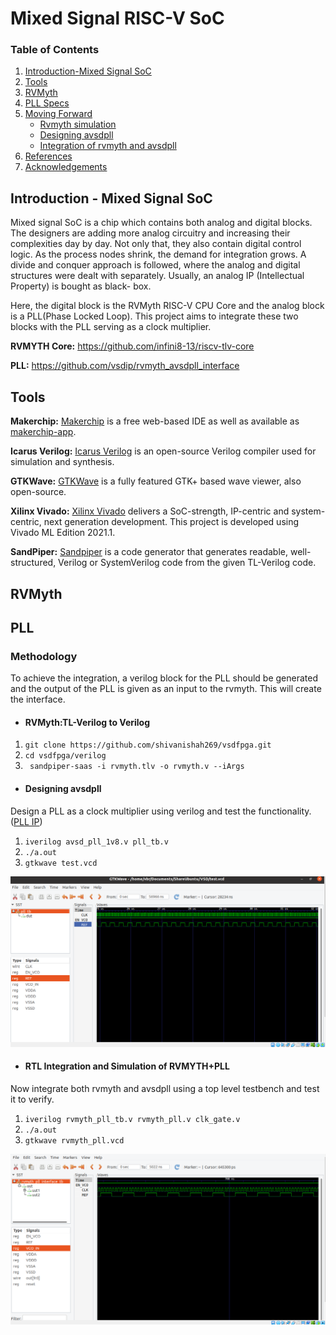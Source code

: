 # Mixed Signal RISC-V SoC
### Table of Contents
 1. [Introduction-Mixed Signal SoC](https://github.com/vsdip/rvmyth_avsdpll_interface/blob/main/README.md#introduction) <br />
 2. [Tools](https://github.com/vsdip/rvmyth_avsdpll_interface/blob/main/README.md#required-tools)
 3. [RVMyth](https://github.com/vsdip/rvmyth_avsdpll_interface/blob/main/README.md#problem-statement) <br />
 4. [PLL Specs](https://github.com/vsdip/rvmyth_avsdpll_interface#pll-specs) <br />
 6. [Moving Forward](https://github.com/vsdip/rvmyth_avsdpll_interface/blob/main/README.md#methodology)
    -  [Rvmyth simulation](https://github.com/vsdip/rvmyth_avsdpll_interface#rvmyth-simulation)
    -  [Designing avsdpll](https://github.com/vsdip/rvmyth_avsdpll_interface#designing-avsdpll)
    -  [Integration of rvmyth and avsdpll](https://github.com/vsdip/rvmyth_avsdpll_interface#integration-of-rvmyth-and-avsdpll)
 7. [References](https://github.com/vsdip/rvmyth_avsdpll_interface#references)   
 8. [Acknowledgements](https://github.com/vsdip/rvmyth_avsdpll_interface#acknowledgements)

## Introduction - Mixed Signal SoC
Mixed signal SoC is a chip which contains both analog and digital blocks. The designers are adding more analog circuitry and increasing their complexities day by day. Not only that, they also contain digital control logic. As the process nodes shrink, the demand for integration grows. A divide and conquer approach is followed, where the analog and digital structures were dealt with separately. Usually, an analog IP (Intellectual Property) is bought as black- box.  
  
Here, the digital block is the RVMyth RISC-V CPU Core and the analog block is a PLL(Phase Locked Loop). This project aims to integrate these two blocks with the PLL serving as a clock multiplier.

__RVMYTH Core:__ https://github.com/infini8-13/riscv-tlv-core

__PLL:__ https://github.com/vsdip/rvmyth_avsdpll_interface


## Tools

__Makerchip:__  [Makerchip](https://www.makerchip.com/) is a free web-based IDE as well as available as [makerchip-app](https://gitlab.com/rweda/makerchip-app).

__Icarus Verilog:__  [Icarus Verilog](http://iverilog.icarus.com/) is an open-source Verilog compiler used for simulation and synthesis.

__GTKWave:__  [GTKWave](http://gtkwave.sourceforge.net/) is a fully featured GTK+ based wave viewer, also open-source.

__Xilinx Vivado:__  [Xilinx Vivado](https://www.xilinx.com/support/university/vivado.html) delivers a SoC-strength, IP-centric and system-centric, next generation development. This project is developed using Vivado ML Edition 2021.1.

__SandPiper:__ [Sandpiper](https://pypi.org/project/sandpiper-saas/) is a code generator that generates readable, well-structured, Verilog or SystemVerilog code from the given TL-Verilog code.

## RVMyth

## PLL

### **Methodology**
To achieve the integration, a verilog block for the PLL should be generated and the output of the PLL is given as an input to the rvmyth. This will create the interface.


- #### **RVMyth:TL-Verilog to Verilog**
1. `git clone https://github.com/shivanishah269/vsdfpga.git`
2. `cd vsdfpga/verilog`
3. ` sandpiper-saas -i rvmyth.tlv -o rvmyth.v --iArgs`

- #### **Designing avsdpll**
Design a PLL as a clock multiplier using verilog and test the functionality.([PLL IP](https://github.com/vsdip/rvmyth_avsdpll_interface))

1. `iverilog avsd_pll_1v8.v pll_tb.v`
2. `./a.out`
3. `gtkwave test.vcd`


<img src = "https://github.com/vsdip/rvmyth_avsdpll_interface/blob/main/pics/3aa.PNG" width = 700>

- #### **RTL Integration and Simulation of RVMYTH+PLL**
Now integrate both rvmyth and avsdpll using a top level testbench and test it to verify.

1. `iverilog rvmyth_pll_tb.v rvmyth_pll.v clk_gate.v`
2. `./a.out`
3. `gtkwave rvmyth_pll.vcd`


<img src = "https://github.com/vsdip/rvmyth_avsdpll_interface/blob/main/pics/4.PNG" width = 700>
<!---
The next step involves implementing PNR, using OPENLane and Sky130, which currently abstracted in this repo. Refer [rvmyth_avsdpll_interface](https://github.com/vsdip/rvmyth_avsdpll_interface) for more detailed explanation of this step
-->

